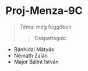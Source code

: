 # Proj-Menza-9C
> Téma: még függőben
>>Csapattagok:
- Bánhidai Mátyás
- Némath Zalán
- Major Bálint István
